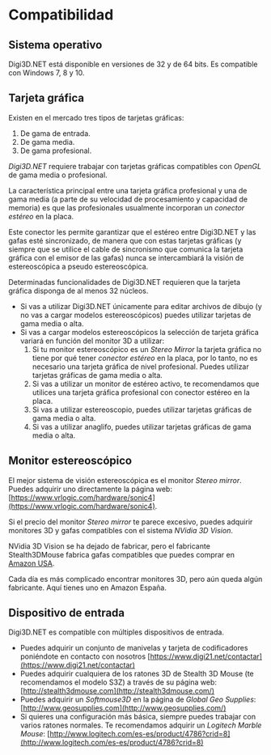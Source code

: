 # Compatibilidad

## Sistema operativo

Digi3D.NET está disponible en versiones de 32 y de 64 bits. Es compatible con Windows 7, 8 y 10.

## Tarjeta gráfica

Existen en el mercado tres tipos de tarjetas gráficas:

1. De gama de entrada.
2. De gama media.
3. De gama profesional.

_Digi3D.NET_ requiere trabajar con tarjetas gráficas compatibles con _OpenGL_ de gama media o profesional.

La característica principal entre una tarjeta gráfica profesional y una de gama media \(a parte de su velocidad de procesamiento y capacidad de memoria\) es que las profesionales usualmente incorporan un _conector estéreo_ en la placa.

Este conector les permite garantizar que el estéreo entre Digi3D.NET y las gafas esté sincronizado, de manera que con estas tarjetas gráficas \(y siempre que se utilice el cable de sincronismo que comunica la tarjeta gráfica con el emisor de las gafas\) nunca se intercambiará la visión de estereoscópica a pseudo estereoscópica.

Determinadas funcionalidades de Digi3D.NET requieren que la tarjeta gráfica disponga de al menos 32 núcleos.

* Si vas a utilizar Digi3D.NET únicamente para editar archivos de dibujo \(y no vas a cargar modelos estereoscópicos\) puedes utilizar tarjetas de gama media o alta.
* Si vas a cargar modelos estereoscópicos la selección de tarjeta gráfica variará en función del monitor 3D a utilizar:
  1. Si tu monitor estereoscópico es un _Stereo Mirror_ la tarjeta gráfica no tiene por qué tener _conector estéreo_ en la placa, por lo tanto, no es necesario una tarjeta gráfica de nivel profesional. Puedes utilizar tarjetas gráficas de gama media o alta.
  2. Si vas a utilizar un monitor de estéreo activo, te recomendamos que utilices una tarjeta gráfica profesional con conector estéreo en la placa.
  3. Si vas a utilizar estereoscopio, puedes utilizar tarjetas gráficas de gama media o alta. 
  4. Si vas a utilizar anaglifo, puedes utilizar tarjetas gráficas de gama media o alta.

## Monitor estereoscópico

El mejor sistema de visión estereoscópica es el monitor _Stereo mirror_. Puedes adquirir uno directamente la página web: [https://www.vrlogic.com/hardware/sonic4](https://www.vrlogic.com/hardware/sonic4).

Si el precio del monitor _Stereo mirror_ te parece excesivo, puedes adquirir monitores 3D y gafas compatibles con el sistema _NVidia 3D Vision_.

NVidia 3D Vision se ha dejado de fabricar, pero el fabricante Stealth3DMouse fabrica gafas compatibles que puedes comprar en [Amazon USA](https://www.amazon.com/-/es/est%C3%A9reo-inal%C3%A1mbricas-emisor-tarjeta-gr%C3%A1fica/dp/B081TYBMMC/ref=sr_1_1?__mk_es_US=%C3%85M%C3%85%C5%BD%C3%95%C3%91&dchild=1&keywords=3d%20vision&qid=1613125042&sr=8-1&fbclid=IwAR1eiqNqZ6IfZ0dgxg5W6R7IB0AT3CZLDDbWN56KAHtmXi7zP9gxGFtIZgc).

Cada día es más complicado encontrar monitores 3D, pero aún queda algún fabricante. Aquí tienes uno en Amazon España.

## Dispositivo de entrada

Digi3D.NET es compatible con múltiples dispositivos de entrada.

* Puedes adquirir un conjunto de manivelas y tarjeta de codificadores poniéndote en contacto con nosotros [https://www.digi21.net/contactar](https://www.digi21.net/contactar)
* Puedes adquirir cualquiera de los ratones 3D de Stealth 3D Mouse \(te recomendamos el modelo S3Z\) a través de su página web: [http://stealth3dmouse.com](http://stealth3dmouse.com/)
* Puedes adquirir un _Softmouse3D_ en la página de _Global Geo Supplies_: [http://www.geosupplies.com](http://www.geosupplies.com/)
* Si quieres una configuración más básica, siempre puedes trabajar con varios ratones normales. Te recomendamos adquirir un _Logitech Marble Mouse_: [http://www.logitech.com/es-es/product/4786?crid=8](http://www.logitech.com/es-es/product/4786?crid=8)

